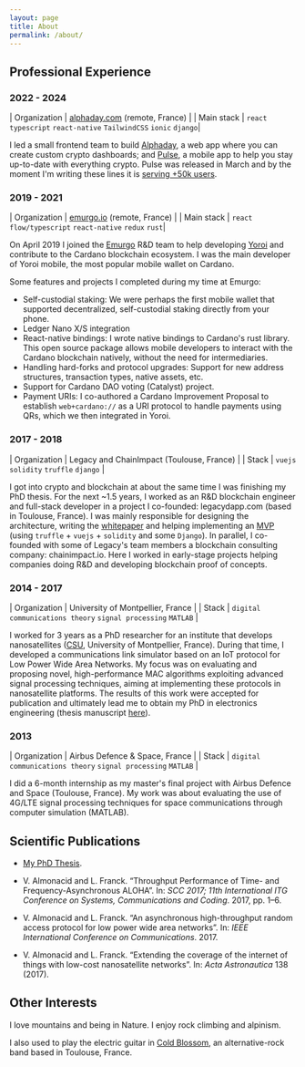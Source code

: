 ```yaml
---
layout: page
title: About
permalink: /about/
---
```


## Professional Experience

### 2022 - 2024

| Organization | [alphaday.com](https://alphaday.com) (remote, France) |
| Main stack | `react` `typescript` `react-native` `TailwindCSS` `ionic` `django`|

I led a small frontend team to build [Alphaday](https://app.alphaday.com), a web app where you can create custom crypto dashboards; and [Pulse](https://getpulse.xyz), a mobile app to help you stay
up-to-date with everything crypto. Pulse was released in March and by the moment I'm writing these lines it is [serving +50k users](https://play.google.com/store/apps/details?id=com.alphabox.pulse).

### 2019 - 2021

| Organization | [emurgo.io](https://emurgo.io) (remote, France) |
| Main stack | `react` `flow/typescript` `react-native` `redux` `rust`|

On April 2019 I joined the [Emurgo](https://emurgo.io) R&D team to help developing [Yoroi](https://yoroi-wallet.com) and contribute to the Cardano blockchain ecosystem.
I was the main developer of Yoroi mobile, the most popular mobile wallet on Cardano.

Some features and projects I completed during my time at Emurgo:

- Self-custodial staking: We were perhaps the first mobile wallet that supported decentralized, self-custodial staking directly from your phone.
- Ledger Nano X/S integration
- React-native bindings: I wrote native bindings to Cardano's rust library. This open source package allows mobile developers to interact with the Cardano blockchain natively, without the need
  for intermediaries.
- Handling hard-forks and protocol upgrades: Support for new address structures, transaction types, native assets, etc.
- Support for Cardano DAO voting (Catalyst) project.
- Payment URIs: I co-authored a Cardano Improvement Proposal to establish `web+cardano://` as a URI protocol to handle payments using QRs, which we then integrated in Yoroi.

### 2017 - 2018

| Organization | Legacy and ChainImpact (Toulouse, France) |
| Stack | `vuejs` `solidity` `truffle` `django` |

I got into crypto and blockchain at about the same time I was finishing my PhD thesis. For the next ~1.5 years, I worked as an R&D blockchain engineer and full-stack developer in a project I co-founded: legacydapp.com (based in Toulouse, France). I was mainly responsible for designing the architecture, writing the [whitepaper](https://github.com/legacynetwork/whitepaper/raw/master/main.pdf) and helping implementing an [MVP](https://github.com/legacynetwork/MVP) (using `truffle` + `vuejs` + `solidity` and some `Django`). In parallel, I co-founded with some of Legacy's team members a blockchain consulting company: chainimpact.io. Here I worked in early-stage projects helping companies doing R&D and developing blockchain proof of concepts.

### 2014 - 2017

| Organization | University of Montpellier, France |
| Stack | `digital communications theory` `signal processing` `MATLAB` |

I worked for 3 years as a PhD researcher for an institute that develops nanosatellites ([CSU](https://csu.edu.umontpellier.fr/en/home/), University of Montpellier, France).
During that time, I developed a communications link simulator based on an IoT protocol for Low Power Wide Area Networks. My focus was on evaluating and proposing novel, high-performance MAC algorithms exploiting advanced signal processing techniques, aiming at implementing these protocols in nanosatellite platforms. The results of this work were accepted for publication and ultimately lead me to obtain my PhD in electronics engineering (thesis manuscript [here](https://tel.archives-ouvertes.fr/tel-01951803/document)).

### 2013

| Organization | Airbus Defence & Space, France |
| Stack | `digital communications theory` `signal processing` `MATLAB` |

I did a 6-month internship as my master's final project with Airbus Defence and Space (Toulouse, France). My work was about evaluating the use of 4G/LTE signal processing techniques for space communications through computer simulation (MATLAB).

## Scientific Publications

- [My PhD Thesis](https://tel.archives-ouvertes.fr/tel-01951803/document).

- V. Almonacid and L. Franck. “Throughput Performance of Time- and Frequency-Asynchronous ALOHA”. In: _SCC 2017; 11th International ITG Conference on Systems, Communications and Coding_. 2017, pp. 1–6.

- V. Almonacid and L. Franck. “An asynchronous high-throughput random access protocol for low power wide area networks”. In: _IEEE International Conference on Communications_. 2017.

- V. Almonacid and L. Franck. “Extending the coverage of the internet of things with low-cost nanosatellite networks”. In: _Acta Astronautica_ 138 (2017).

## Other Interests

I love mountains and being in Nature. I enjoy rock climbing and alpinism.

I also used to play the electric guitar in [Cold Blossom](https://soundcloud.com/coldblossom/), an alternative-rock band based in Toulouse, France.
